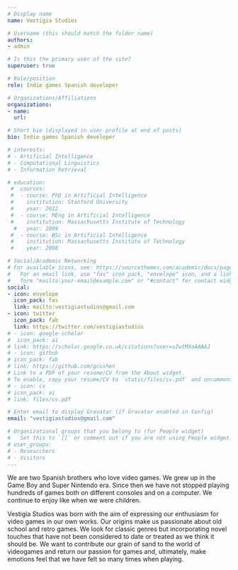 ```yaml
---
# Display name
name: Vestigia Studios

# Username (this should match the folder name)
authors:
- admin

# Is this the primary user of the site?
superuser: true

# Role/position
role: Indie games Spanish developer

# Organizations/Affiliations
organizations:
- name: 
  url: 

# Short bio (displayed in user profile at end of posts)
bio: Indie games Spanish developer

# interests:
# - Artificial Intelligence
# - Computational Linguistics
# - Information Retrieval

# education:
 #  courses:
 #  - course: PhD in Artificial Intelligence
 #    institution: Stanford University
 #    year: 2012
 #  - course: MEng in Artificial Intelligence
 #    institution: Massachusetts Institute of Technology
  #   year: 2009
 #  - course: BSc in Artificial Intelligence
 #    institution: Massachusetts Institute of Technology
 #    year: 2008

# Social/Academic Networking
# For available icons, see: https://sourcethemes.com/academic/docs/page-builder/#icons
#   For an email link, use "fas" icon pack, "envelope" icon, and a link in the
#   form "mailto:your-email@example.com" or "#contact" for contact widget.
social:
- icon: envelope
  icon_pack: fas
  link: mailto:vestigiastudios@gmail.com
- icon: twitter
  icon_pack: fab
  link: https://twitter.com/vestigiastudios
# - icon: google-scholar
#  icon_pack: ai
# link: https://scholar.google.co.uk/citations?user=sIwtMXoAAAAJ
# - icon: github
# icon_pack: fab
# link: https://github.com/gcushen
# Link to a PDF of your resume/CV from the About widget.
# To enable, copy your resume/CV to `static/files/cv.pdf` and uncomment the lines below.
# - icon: cv
# icon_pack: ai
# link: files/cv.pdf

# Enter email to display Gravatar (if Gravatar enabled in Config)
email: "vestigiastudios@gmail.com"

# Organizational groups that you belong to (for People widget)
#   Set this to `[]` or comment out if you are not using People widget.
# user_groups:
# - Researchers
# - Visitors
---
```


We are two Spanish brothers who love video games. We grew up in the Game Boy and Super Nintendo era.
Since then we have not stopped playing hundreds of games both on different consoles and on a computer.
We continue to enjoy like when we were children.

Vestigia Studios was born with the aim of expressing our enthusiasm for video games in our own works.
Our origins make us passionate about old school and retro games. We look for classic genres but incorporating
novel touches that have not been considered to date or treated as we think it should be.
We want to contribute our grain of sand to the world of videogames and return our passion for games and, ultimately, make emotions feel
that we have felt so many times when playing.
